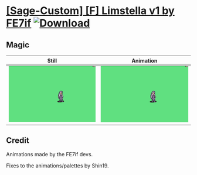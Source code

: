 # [\[Sage-Custom\] \[F\] Limstella v1 by FE7if](./) [![Download](https://img.shields.io/badge/Download--red?style=social&logo=github)](https://minhaskamal.github.io/DownGit/#/home?url=https://github.com/Klokinator/FE-Repo/tree/main/Battle%20Animations%2FMagi%20-%20Nature-Type%2F%5BSage-Custom%5D%20%5BF%5D%20Limstella%20v1%20by%20FE7if%2F6.%20Magic%20(Dark))

## Magic

| Still | Animation |
| :---: | :-------: |
| ![Magic still](./Magic_000.png) | ![Magic](./Magic.gif) |

## Credit

Animations made by the FE7if devs.

Fixes to the animations/palettes by Shin19.
